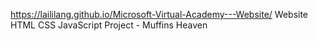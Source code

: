 https://laililang.github.io/Microsoft-Virtual-Academy---Website/
Website HTML CSS JavaScript
Project - Muffins Heaven
